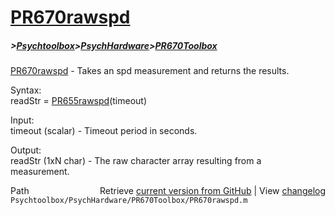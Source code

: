 # [PR670rawspd](PR670rawspd)
##### >[Psychtoolbox](Psychtoolbox)>[PsychHardware](PsychHardware)>[PR670Toolbox](PR670Toolbox)

[PR670rawspd](PR670rawspd) - Takes an spd measurement and returns the results.  
  
Syntax:  
readStr = [PR655rawspd](PR655rawspd)(timeout)  
  
Input:  
timeout (scalar) - Timeout period in seconds.  
  
Output:  
readStr (1xN char) - The raw character array resulting from a  
    measurement.  




<div class="code_header" style="text-align:right;">
  <span style="float:left;">Path&nbsp;&nbsp;</span> <span class="counter">Retrieve <a href=
  "https://raw.github.com/Psychtoolbox-3/Psychtoolbox-3/beta/Psychtoolbox/PsychHardware/PR670Toolbox/PR670rawspd.m">current version from GitHub</a> | View <a href=
  "https://github.com/Psychtoolbox-3/Psychtoolbox-3/commits/beta/Psychtoolbox/PsychHardware/PR670Toolbox/PR670rawspd.m">changelog</a></span>
</div>
<div class="code">
  <code>Psychtoolbox/PsychHardware/PR670Toolbox/PR670rawspd.m</code>
</div>

